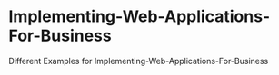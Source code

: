 # Implementing-Web-Applications-For-Business
Different Examples for Implementing-Web-Applications-For-Business 
